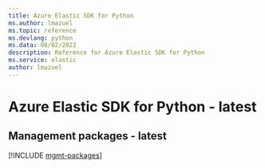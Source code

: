 ```yaml
---
title: Azure Elastic SDK for Python
ms.author: lmazuel
ms.topic: reference
ms.devlang: python
ms.data: 08/02/2022
description: Reference for Azure Elastic SDK for Python
ms.service: elastic
author: lmazuel
---
```

# Azure Elastic SDK for Python - latest

## Management packages - latest
[!INCLUDE [mgmt-packages](elastic-mgmt-index.md)]